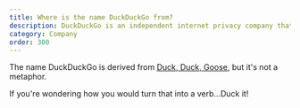 ```yaml
---
title: Where is the name DuckDuckGo from?
description: DuckDuckGo is an independent internet privacy company that offers a private alternative to Google search & Chrome in one free app.
category: Company
order: 300
---
```


<p>
    The name DuckDuckGo is derived from
    <a href="https://duckduckgo.com/?q=Duck%2C+Duck%2C+Goose">Duck, Duck, Goose</a>, but it's not a metaphor.
</p>

<p>If you're wondering how you would turn that into a verb...Duck it!</p>
